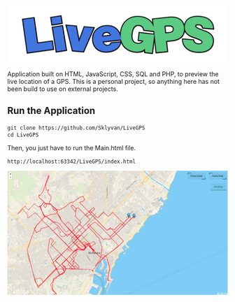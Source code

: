 ![](./Resources/MainLogo.png)

Application built on HTML, JavaScript, CSS, SQL and PHP, to preview the live location of a GPS. This is a personal project, so anything here has not been build to use on external projects.

## Run the Application

```shell
git clone https://github.com/Sklyvan/LiveGPS
cd LiveGPS
```

Then, you just have to run the Main.html file.

```shell
http://localhost:63342/LiveGPS/index.html
```

![](./Resources/Screenshot.png)
